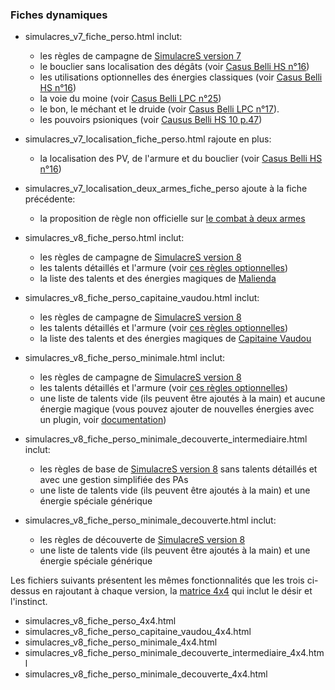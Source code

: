### Fiches dynamiques

- simulacres_v7_fiche_perso.html inclut:
    - les règles de campagne de [SimulacreS version 7](https://www.facebook.com/groups/Simulacres/permalink/1512926132293121/)
    - le bouclier sans localisation des dégâts (voir [Casus Belli HS n°16](http://confrerie-acier.chez-alice.fr/localisation%20armures%20et%20autres.htm))
    - les utilisations optionnelles des énergies classiques (voir [Casus Belli HS n°16](http://confrerie-acier.chez-alice.fr/localisation%20armures%20et%20autres.htm))
    - la voie du moine (voir [Casus Belli LPC n°25](http://joueursdurepaire.free.fr/casus_belli/cb_LPC25.html))
    - le bon, le méchant et le druide (voir [Casus Belli LPC n°17](http://joueursdurepaire.free.fr/casus_belli/cb_LPC17.html)).
    - les pouvoirs psioniques (voir [Causus Belli HS 10 p.47](https://www.facebook.com/groups/Simulacres/permalink/2510465732539151/))

- simulacres_v7_localisation_fiche_perso.html rajoute en plus:
    - la localisation des PV, de l'armure et du bouclier (voir [Casus Belli HS n°16](http://confrerie-acier.chez-alice.fr/localisation%20armures%20et%20autres.htm))

- simulacres_v7_localisation_deux_armes_fiche_perso ajoute à la fiche précédente:
    - la proposition de règle non officielle sur [le combat à deux armes](https://www.facebook.com/groups/Simulacres/permalink/2507313226187735/)

- simulacres_v8_fiche_perso.html inclut:
    - les règles de campagne de [SimulacreS version 8](https://www.facebook.com/groups/Simulacres/permalink/2324033054515754/)
    - les talents détaillés et l'armure (voir [ces règles optionnelles](https://www.facebook.com/groups/Simulacres/permalink/2186771051575289/))
    - la liste des talents et des énergies magiques de [Malienda](https://www.facebook.com/groups/Simulacres/permalink/1512926132293121/)

- simulacres_v8_fiche_perso_capitaine_vaudou.html inclut:
    - les règles de campagne de [SimulacreS version 8](https://www.facebook.com/groups/Simulacres/permalink/2324033054515754/)
    - les talents détaillés et l'armure (voir [ces règles optionnelles](https://www.facebook.com/groups/Simulacres/permalink/2186771051575289/))
    - la liste des talents et des énergies magiques de [Capitaine Vaudou](https://www.black-book-editions.fr/catalogue.php?id=704)

- simulacres_v8_fiche_perso_minimale.html inclut:
    - les règles de campagne de [SimulacreS version 8](https://www.facebook.com/groups/Simulacres/permalink/2324033054515754/)
    - les talents détaillés et l'armure (voir [ces règles optionnelles](https://www.facebook.com/groups/Simulacres/permalink/2186771051575289/))
    - une liste de talents vide (ils peuvent être ajoutés à la main) et aucune énergie magique (vous pouvez ajouter de nouvelles énergies avec un plugin, voir [documentation](../../#Plugins))

- simulacres_v8_fiche_perso_minimale_decouverte_intermediaire.html inclut:
  - les règles de base de [SimulacreS version 8](https://www.facebook.com/groups/Simulacres/permalink/2324033054515754/) sans talents détaillés et avec une gestion simplifiée des PAs 
  - une liste de talents vide (ils peuvent être ajoutés à la main) et une énergie spéciale générique

- simulacres_v8_fiche_perso_minimale_decouverte.html inclut:
    - les règles de découverte de [SimulacreS version 8](https://www.facebook.com/groups/Simulacres/permalink/2324033054515754/)
    - une liste de talents vide (ils peuvent être ajoutés à la main) et une énergie spéciale générique

Les fichiers suivants présentent les mêmes fonctionnalités que les trois ci-dessus en rajoutant à chaque version, la [matrice 4x4](https://www.facebook.com/groups/Simulacres/permalink/2532857676966623/) qui inclut le désir et l'instinct.

- simulacres_v8_fiche_perso_4x4.html
- simulacres_v8_fiche_perso_capitaine_vaudou_4x4.html
- simulacres_v8_fiche_perso_minimale_4x4.html
- simulacres_v8_fiche_perso_minimale_decouverte_intermediaire_4x4.html
- simulacres_v8_fiche_perso_minimale_decouverte_4x4.html
